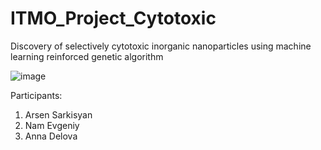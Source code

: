 # ITMO_Project_Cytotoxic
Discovery of selectively cytotoxic inorganic nanoparticles using machine learning reinforced genetic algorithm 


![image](https://github.com/Riddars/ITMO_Project_Cytotoxic/assets/80139269/88f85c32-a672-412d-b868-d473fda2d777)

Participants:
1) Arsen Sarkisyan
2) Nam Evgeniy
3) Anna Delova
   
